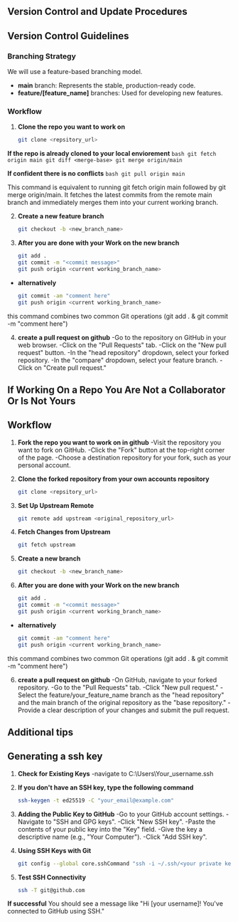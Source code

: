 ## Version Control and Update Procedures

## Version Control Guidelines

### Branching Strategy
We will use a feature-based branching model.

* **main** branch: Represents the stable, production-ready code.
* **feature/[feature_name]** branches: Used for developing new features.

### Workflow
1. **Clone the repo you want to work on**
    ```bash
    git clone <repsitory_url>
    ```

**If the repo is already cloned to your local enviorement**
    ```bash
    git fetch origin main
    git diff <merge-base>
    git merge origin/main
    ```

**If confident there is no conflicts**
    ```bash
    git pull origin main
    ```
    
This command is equivalent to running git fetch origin main followed by git merge origin/main. It fetches the latest commits from the remote main branch and immediately merges them into your current working branch.

2. **Create a new feature branch** 
   ```bash
   git checkout -b <new_branch_name>
   ```

3. **After you are done with your Work on the new branch**
    ```bash
    git add .
    git commit -m "<commit message>"
    git push origin <current working_branch_name>
    ```

- **alternatively**
    ```bash
    git commit -am "comment here"
    git push origin <current working_branch_name>
    ```
this command combines two common Git operations (git add . & git commit -m "comment here")

4. **create a pull request on github**
    -Go to the repository on GitHub in your web browser.
    -Click on the "Pull Requests" tab.
    -Click on the "New pull request" button.
    -In the "head repository" dropdown, select your forked repository.
    -In the "compare" dropdown, select your feature branch.
    -Click on "Create pull request."

## If Working On a Repo You Are Not a Collaborator Or Is Not Yours

## Workflow

1. **Fork the repo you want to work on in github**
    -Visit the repository you want to fork on GitHub.
    -Click the "Fork" button at the top-right corner of the page.
    -Choose a destination repository for your fork, such as your personal account.

2. **Clone the forked repository from your own accounts repository**
   ```bash
   git clone <repsitory_url>
   ```

3. **Set Up Upstream Remote**
    ```bash
    git remote add upstream <original_repository_url>
    ```

4. **Fetch Changes from Upstream**
    ```bash
    git fetch upstream
    ```

5. **Create a new branch** 
   ```bash
   git checkout -b <new_branch_name>
   ```

6. **After you are done with your Work on the new branch**
    ```bash
    git add .
    git commit -m "<commit message>"
    git push origin <current working_branch_name>
    ```

- **alternatively**
    ```bash
    git commit -am "comment here"
    git push origin <current working_branch_name>
    ```
this command combines two common Git operations (git add . & git commit -m "comment here")

6. **create a pull request on github**
    -On GitHub, navigate to your forked repository.
    -Go to the "Pull Requests" tab.
    -Click "New pull request."
    -Select the feature/your_feature_name branch as the "head repository" and the main branch of the original repository as the "base repository."
    -Provide a clear description of your changes and submit the pull request.

## Additional tips

## Generating a ssh key

1. **Check for Existing Keys**
    -navigate to C:\Users\Your_username\.ssh

2. **If you don't have an SSH key, type the following command**
    ```bash
    ssh-keygen -t ed25519 -C "your_email@example.com"
    ```

4. **Adding the Public Key to GitHub**
    -Go to your GitHub account settings.
    -Navigate to "SSH and GPG keys".
    -Click "New SSH key".
    -Paste the contents of your public key into the "Key" field.
    -Give the key a descriptive name (e.g., "Your Computer").
    -Click "Add SSH key".

5. **Using SSH Keys with Git**
    ```bash
    git config --global core.sshCommand "ssh -i ~/.ssh/<your private key file>"
    ```
    
6. **Test SSH Connectivity**
    ```bash
    ssh -T git@github.com
    ```

**If successful** 
    You should see a message like "Hi [your username]! You've connected to GitHub using SSH."

